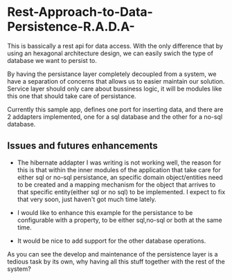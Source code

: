 Rest-Approach-to-Data-Persistence-R.A.D.A-
==========================================
This is bassically a rest api for data access. 
With the only difference that by using an hexagonal architecture design, we can easily swich the type of database
we want to persist to. 

By having the persistance layer completely decoupled from a system, we have a separation of concerns that allows us to 
easier maintain our solution. Service layer should only care about bussiness logic, it will be modules like this one that
should take care of persistance. 

Currently this sample app, defines one port for inserting data, and there are 2 addapters implemented, one for a sql database
and the other for a no-sql database. 


Issues and futures enhancements
-------------------------------

- The hibernate addapter I was writing is not working well, the reason for this is that within the inner modules of the application that take care for either sql or no-sql persistance, an specific domain object/entities need to be created and a mapping mechanism for the object that arrives to that specific entity(either sql or no sql) to be implemented. I expect to fix that very soon, just haven't got much time lately.

- I would like to enhance this example for the persistance to be configurable with a property, to be either sql,no-sql or both at the same 
time.  

- It would be nice to add support for the other database operations.


As you can see the develop and maintenance of the persistence layer is a tedious task by its own, why having all this stuff together with
the rest of the system?    



